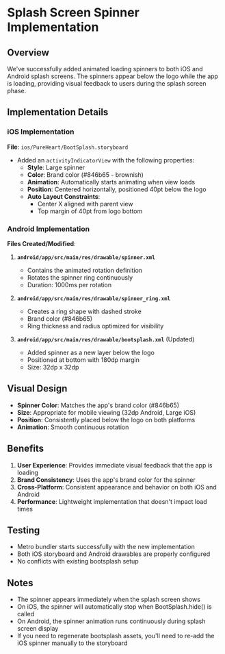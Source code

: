 # Splash Screen Spinner Implementation

## Overview
We've successfully added animated loading spinners to both iOS and Android splash screens. The spinners appear below the logo while the app is loading, providing visual feedback to users during the splash screen phase.

## Implementation Details

### iOS Implementation
**File**: `ios/PureHeart/BootSplash.storyboard`

- Added an `activityIndicatorView` with the following properties:
  - **Style**: Large spinner
  - **Color**: Brand color (#846b65 - brownish)
  - **Animation**: Automatically starts animating when view loads
  - **Position**: Centered horizontally, positioned 40pt below the logo
  - **Auto Layout Constraints**: 
    - Center X aligned with parent view
    - Top margin of 40pt from logo bottom

### Android Implementation
**Files Created/Modified**:

1. **`android/app/src/main/res/drawable/spinner.xml`**
   - Contains the animated rotation definition
   - Rotates the spinner ring continuously
   - Duration: 1000ms per rotation

2. **`android/app/src/main/res/drawable/spinner_ring.xml`**
   - Creates a ring shape with dashed stroke
   - Brand color (#846b65)
   - Ring thickness and radius optimized for visibility

3. **`android/app/src/main/res/drawable/bootsplash.xml`** (Updated)
   - Added spinner as a new layer below the logo
   - Positioned at bottom with 180dp margin
   - Size: 32dp x 32dp

## Visual Design
- **Spinner Color**: Matches the app's brand color (#846b65)
- **Size**: Appropriate for mobile viewing (32dp Android, Large iOS)
- **Position**: Consistently placed below the logo on both platforms
- **Animation**: Smooth continuous rotation

## Benefits
1. **User Experience**: Provides immediate visual feedback that the app is loading
2. **Brand Consistency**: Uses the app's brand color for the spinner
3. **Cross-Platform**: Consistent appearance and behavior on both iOS and Android
4. **Performance**: Lightweight implementation that doesn't impact load times

## Testing
- Metro bundler starts successfully with the new implementation
- Both iOS storyboard and Android drawables are properly configured
- No conflicts with existing bootsplash setup

## Notes
- The spinner appears immediately when the splash screen shows
- On iOS, the spinner will automatically stop when BootSplash.hide() is called
- On Android, the spinner animation runs continuously during splash screen display
- If you need to regenerate bootsplash assets, you'll need to re-add the iOS spinner manually to the storyboard
